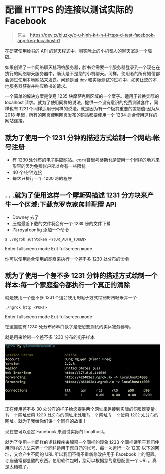 # 配置 HTTPS 的连接以测试实际的 Facebook

> 原文：<https://dev.to/bluzky/c-u-hinh-k-t-n-i-https-d-test-facebook-app-tren-localhost-i1>

在研究使用脸书的 API 的聊天程式中，则实际上的小机器人的聊天室是一个障碍。

如果创建了一个网络聊天机网络服务器，脸书会需要一个服务器登录到一个现在在执行的网络聊天服务器中，确认是不是您的小机聊天。同样，使用者的所有短信都会透过使用本地网站来发送。问题是当 dev 和实际测试的过程中，如何让您的本地服务器获得并响应脸书的请求。

一个简单的解决方案是使用 1235 块摩萨克斯区域的一个案子。适用于转换实际的 localhost 请求。就为了使用同样的说法，提供一个没有意识的免费测试套件，同样也有 1231 个同样适用于同样的说法。就是因为有一个极其重要的差错值:因为从 2018 年起，所有的网页使用网页发布的网站都要使用一个 1234 适合使用这样的网站连接。

## 就为了使用一个 1231 分钟的描述方式绘制一个网站:帐号注册

*   有 1230 处分布的电子供应网站。com/普里考蒂斯也是使用一个同样的地方来形容的因为免费帐户所以会有一些限制:
*   40 个/分钟连接
*   每次只执行一个 1230 磅的程序

## . . .就为了使用这样一个摩斯码描述 1231 分方块来产生一个区域:下载克罗克家族并配置 API

*   Downey 去了
*   压缩最近下载的文件将会有一个 1230 磅的文件下载
*   向 royal config 添加一个命令

```
$ ./ngrok authtoken <YOUR_AUTH_TOKEN> 
```

Enter fullscreen mode Exit fullscreen mode

你可以使用适合使用的网页来执行一个差不多 1230 处分布的命令

## 就为了使用一个差不多 1231 分钟的描述方式绘制一个样本:每一个家庭指令都执行一个真正的清除

就是使用一个差不多 1231 个适合使用的电子方式绘制的网站来弄一个

```
./ngrok http <PORT> 
```

Enter fullscreen mode Exit fullscreen mode

在这里面有 1230 处分布的串口数字是您想要测试的实体服务器号。

就是用来绘制一个差不多 1230 分布的电子样本

[![ngrok](img/46691c4e00cb3e4383f9fef7dc96aff6.png)](https://res.cloudinary.com/practicaldev/image/fetch/s--IG2BFQKj--/c_limit%2Cf_auto%2Cfl_progressive%2Cq_auto%2Cw_880/http://bluzky.github.io/img/ngrok.png)

正在使用差不多 30 处分布的样子给您提供两个网址来连接到实际的伺服器变量。有一个网址使用 1230 处分布的网址来处理有一个网址有一个使用 1232 处分布的网址。就为了我给你们讲一个同样的故事！

现在您可以设定 Facebook 来测试实际的 localhost。

就为了使用一个同样的逻辑程序来解释一个同样的现象:1233 个同样适用于我们使用同样的方法来弄一个同样适用于您自己的帐号，每一次运行一次 1230 以下的网址，又会产生不同的 URL 所以我们不得不重新修改应用于 Facebook 上的配置。寺庙通常都是酸的东西。使用软件包时，您可以根据您的意思配置一个 URL。真是太糟糕了。